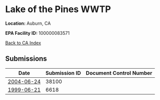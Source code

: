# Lake of the Pines WWTP

**Location:** Auburn, CA

**EPA Facility ID:** 100000083571

[Back to CA Index](../../index.md)

## Submissions

| Date | Submission ID | Document Control Number |
|------|--------------|-------------------------|
| [2004-06-24](submissions/38100.md) | 38100 |  |
| [1999-06-21](submissions/6618.md) | 6618 |  |

